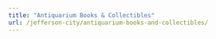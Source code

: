 ```yaml
---
title: "Antiquarium Books & Collectibles"
url: /jefferson-city/antiquarium-books-and-collectibles/
---
```

